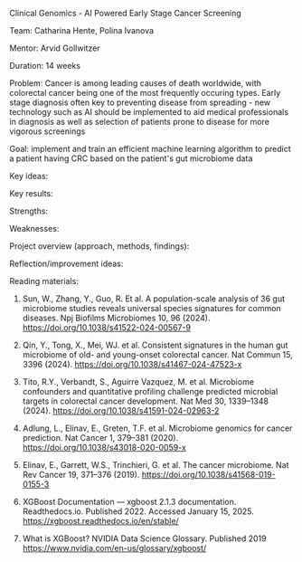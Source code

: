 Clinical Genomics - AI Powered Early Stage Cancer Screening

Team: Catharina Hente, Polina Ivanova

Mentor: Arvid Gollwitzer

Duration: 14 weeks


Problem: Cancer is among leading causes of death worldwide, with colorectal cancer being one of the most frequently occuring types. Early stage
          diagnosis often key to preventing disease from spreading - new technology such as AI should be implemented to aid medical professionals in
          diagnosis as well as selection of patients prone to disease for more vigorous screenings 
          
Goal: implement and train an efficient machine learning algorithm to predict a patient having CRC based on the patient's gut microbiome data

Key ideas:

Key results:

Strengths: 

Weaknesses:



Project overview (approach, methods, findings):


Reflection/improvement ideas:


Reading materials:

1. Sun, W., Zhang, Y., Guo, R. Et al. A population-scale analysis of 36 gut microbiome studies reveals universal species signatures for common diseases. Npj Biofilms Microbiomes 10, 96 (2024). https://doi.org/10.1038/s41522-024-00567-9 

2. Qin, Y., Tong, X., Mei, WJ. et al. Consistent signatures in the human gut microbiome of old- and young-onset colorectal cancer. Nat Commun 15, 3396 (2024). https://doi.org/10.1038/s41467-024-47523-x 

3. Tito, R.Y., Verbandt, S., Aguirre Vazquez, M. et al. Microbiome confounders and quantitative profiling challenge predicted microbial targets in colorectal cancer development. Nat Med 30, 1339–1348 (2024). https://doi.org/10.1038/s41591-024-02963-2 

4. Adlung, L., Elinav, E., Greten, T.F. et al. Microbiome genomics for cancer prediction. Nat Cancer 1, 379–381 (2020). https://doi.org/10.1038/s43018-020-0059-x 

5. Elinav, E., Garrett, W.S., Trinchieri, G. et al. The cancer microbiome. Nat Rev Cancer 19, 371–376 (2019). https://doi.org/10.1038/s41568-019-0155-3
   
6. XGBoost Documentation — xgboost 2.1.3 documentation. Readthedocs.io. Published 2022. Accessed January 15, 2025. https://xgboost.readthedocs.io/en/stable/

7. What is XGBoost? NVIDIA Data Science Glossary. Published 2019 https://www.nvidia.com/en-us/glossary/xgboost/
‌
